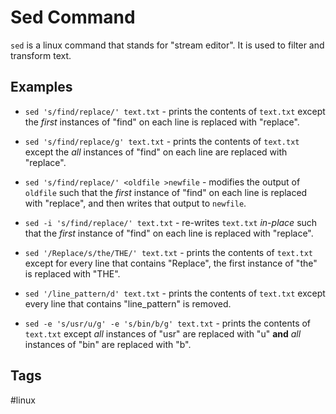 # Sed Command

`sed` is a linux command that stands for "stream editor". It is used to filter and transform text.   

## Examples
* `sed 's/find/replace/' text.txt` - prints the contents of `text.txt` except the *first* instances of "find" on each line is replaced with "replace".   

* `sed 's/find/replace/g' text.txt` - prints the contents of `text.txt` except the *all* instances of "find" on each line are replaced with "replace".   

* `sed 's/find/replace/' <oldfile >newfile` - modifies the output of `oldfile` such that the *first* instance of "find" on each line is replaced with "replace", and then writes that output to `newfile`.  

* `sed -i 's/find/replace/' text.txt` - re-writes `text.txt` *in-place* such that the *first* instance of "find" on each line is replaced with "replace".  

* `sed '/Replace/s/the/THE/' text.txt` - prints the contents of `text.txt` except for every line that contains "Replace", the first instance of "the" is replaced with "THE".  

* `sed '/line_pattern/d' text.txt` - prints the contents of `text.txt` except every line that contains "line_pattern" is removed.  

* `sed -e 's/usr/u/g' -e 's/bin/b/g' text.txt` - prints the contents of `text.txt` except *all* instances of "usr" are replaced with "u" **and** *all* instances of "bin" are replaced with "b".  

## Tags
#linux
